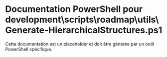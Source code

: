 # Documentation PowerShell pour development\scripts\roadmap\utils\Generate-HierarchicalStructures.ps1

Cette documentation est un placeholder et doit être générée par un outil PowerShell spécifique.
